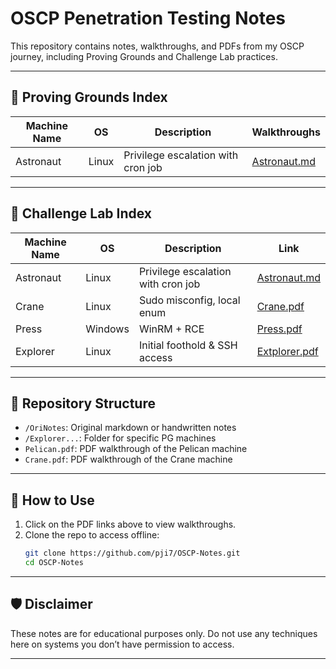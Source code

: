 # OSCP Penetration Testing Notes

This repository contains notes, walkthroughs, and PDFs from my OSCP journey, including Proving Grounds and Challenge Lab practices.

---

## 📘 Proving Grounds Index

| Machine Name | OS     | Description                        | Walkthroughs                        |
|--------------|--------|------------------------------------|-------------------------------------|
| Astronaut    | Linux  | Privilege escalation with cron job | [Astronaut.md](/Astronaut/Astronaut.md) |


---

## 📘 Challenge Lab Index

| Machine Name | OS     | Description                        | Link                                |
|--------------|--------|------------------------------------|-------------------------------------|
| Astronaut      | Linux  | Privilege escalation with cron job | [Astronaut.md](/Astronaut/Astronaut.md)          |
| Crane        | Linux  | Sudo misconfig, local enum         | [Crane.pdf](Crane.pdf)              |
| Press        | Windows| WinRM + RCE                        | [Press.pdf](Press.pdf)              |
| Explorer     | Linux  | Initial foothold & SSH access      | [Extplorer.pdf](Extplorer.pdf)      |

---

## 📁 Repository Structure

- `/OriNotes`: Original markdown or handwritten notes
- `/Explorer...`: Folder for specific PG machines
- `Pelican.pdf`: PDF walkthrough of the Pelican machine
- `Crane.pdf`: PDF walkthrough of the Crane machine

---

## 🚀 How to Use

1. Click on the PDF links above to view walkthroughs.
2. Clone the repo to access offline:
    ```bash
    git clone https://github.com/pji7/OSCP-Notes.git
    cd OSCP-Notes
    ```

---

## 🛡️ Disclaimer

These notes are for educational purposes only. Do not use any techniques here on systems you don’t have permission to access.

---
